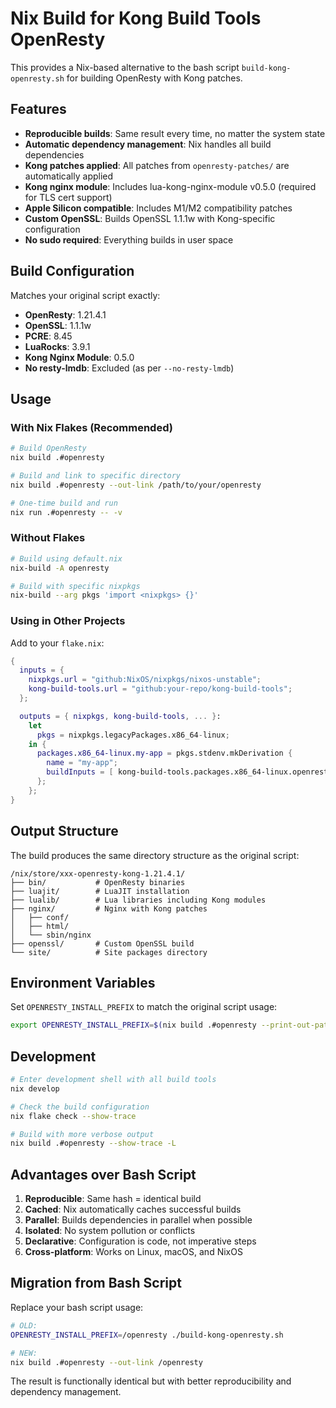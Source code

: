 # Nix Build for Kong Build Tools OpenResty

This provides a Nix-based alternative to the bash script `build-kong-openresty.sh` for building OpenResty with Kong patches.

## Features

- **Reproducible builds**: Same result every time, no matter the system state
- **Automatic dependency management**: Nix handles all build dependencies  
- **Kong patches applied**: All patches from `openresty-patches/` are automatically applied
- **Kong nginx module**: Includes lua-kong-nginx-module v0.5.0 (required for TLS cert support)
- **Apple Silicon compatible**: Includes M1/M2 compatibility patches
- **Custom OpenSSL**: Builds OpenSSL 1.1.1w with Kong-specific configuration
- **No sudo required**: Everything builds in user space

## Build Configuration

Matches your original script exactly:
- **OpenResty**: 1.21.4.1
- **OpenSSL**: 1.1.1w  
- **PCRE**: 8.45
- **LuaRocks**: 3.9.1
- **Kong Nginx Module**: 0.5.0
- **No resty-lmdb**: Excluded (as per `--no-resty-lmdb`)

## Usage

### With Nix Flakes (Recommended)

```bash
# Build OpenResty
nix build .#openresty

# Build and link to specific directory
nix build .#openresty --out-link /path/to/your/openresty

# One-time build and run
nix run .#openresty -- -v
```

### Without Flakes

```bash  
# Build using default.nix
nix-build -A openresty

# Build with specific nixpkgs
nix-build --arg pkgs 'import <nixpkgs> {}'
```

### Using in Other Projects

Add to your `flake.nix`:

```nix
{
  inputs = {
    nixpkgs.url = "github:NixOS/nixpkgs/nixos-unstable";
    kong-build-tools.url = "github:your-repo/kong-build-tools";
  };

  outputs = { nixpkgs, kong-build-tools, ... }:
    let
      pkgs = nixpkgs.legacyPackages.x86_64-linux;
    in {
      packages.x86_64-linux.my-app = pkgs.stdenv.mkDerivation {
        name = "my-app";
        buildInputs = [ kong-build-tools.packages.x86_64-linux.openresty ];
      };
    };
}
```

## Output Structure

The build produces the same directory structure as the original script:

```
/nix/store/xxx-openresty-kong-1.21.4.1/
├── bin/           # OpenResty binaries  
├── luajit/        # LuaJIT installation
├── lualib/        # Lua libraries including Kong modules
├── nginx/         # Nginx with Kong patches
│   ├── conf/
│   ├── html/  
│   └── sbin/nginx
├── openssl/       # Custom OpenSSL build
└── site/          # Site packages directory
```

## Environment Variables

Set `OPENRESTY_INSTALL_PREFIX` to match the original script usage:

```bash
export OPENRESTY_INSTALL_PREFIX=$(nix build .#openresty --print-out-paths)
```

## Development

```bash  
# Enter development shell with all build tools
nix develop

# Check the build configuration
nix flake check --show-trace

# Build with more verbose output  
nix build .#openresty --show-trace -L
```

## Advantages over Bash Script

1. **Reproducible**: Same hash = identical build
2. **Cached**: Nix automatically caches successful builds  
3. **Parallel**: Builds dependencies in parallel when possible
4. **Isolated**: No system pollution or conflicts
5. **Declarative**: Configuration is code, not imperative steps
6. **Cross-platform**: Works on Linux, macOS, and NixOS

## Migration from Bash Script

Replace your bash script usage:

```bash
# OLD:
OPENRESTY_INSTALL_PREFIX=/openresty ./build-kong-openresty.sh

# NEW:  
nix build .#openresty --out-link /openresty
```

The result is functionally identical but with better reproducibility and dependency management.